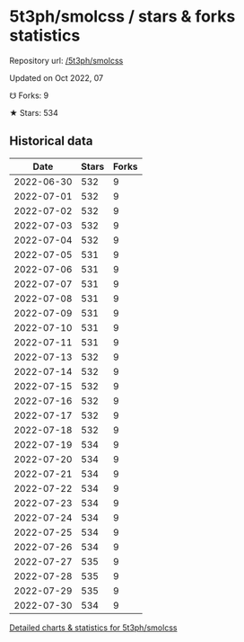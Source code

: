 # 5t3ph/smolcss / stars & forks statistics

Repository url: [/5t3ph/smolcss](https://github.com/5t3ph/smolcss)

Updated on Oct 2022, 07

☋ Forks: 9

★ Stars: 534

## Historical data
| Date | Stars | Forks |
|------|-------|-------|
| 2022-06-30 | 532 | 9 | 
| 2022-07-01 | 532 | 9 | 
| 2022-07-02 | 532 | 9 | 
| 2022-07-03 | 532 | 9 | 
| 2022-07-04 | 532 | 9 | 
| 2022-07-05 | 531 | 9 | 
| 2022-07-06 | 531 | 9 | 
| 2022-07-07 | 531 | 9 | 
| 2022-07-08 | 531 | 9 | 
| 2022-07-09 | 531 | 9 | 
| 2022-07-10 | 531 | 9 | 
| 2022-07-11 | 531 | 9 | 
| 2022-07-13 | 532 | 9 | 
| 2022-07-14 | 532 | 9 | 
| 2022-07-15 | 532 | 9 | 
| 2022-07-16 | 532 | 9 | 
| 2022-07-17 | 532 | 9 | 
| 2022-07-18 | 532 | 9 | 
| 2022-07-19 | 534 | 9 | 
| 2022-07-20 | 534 | 9 | 
| 2022-07-21 | 534 | 9 | 
| 2022-07-22 | 534 | 9 | 
| 2022-07-23 | 534 | 9 | 
| 2022-07-24 | 534 | 9 | 
| 2022-07-25 | 534 | 9 | 
| 2022-07-26 | 534 | 9 | 
| 2022-07-27 | 535 | 9 | 
| 2022-07-28 | 535 | 9 | 
| 2022-07-29 | 535 | 9 | 
| 2022-07-30 | 534 | 9 | 


[Detailed charts & statistics for 5t3ph/smolcss](https://reviewgithub.com/rep/5t3ph/smolcss)
